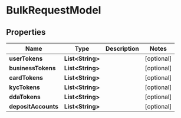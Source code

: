 
# BulkRequestModel

## Properties
Name | Type | Description | Notes
------------ | ------------- | ------------- | -------------
**userTokens** | **List&lt;String&gt;** |  |  [optional]
**businessTokens** | **List&lt;String&gt;** |  |  [optional]
**cardTokens** | **List&lt;String&gt;** |  |  [optional]
**kycTokens** | **List&lt;String&gt;** |  |  [optional]
**ddaTokens** | **List&lt;String&gt;** |  |  [optional]
**depositAccounts** | **List&lt;String&gt;** |  |  [optional]



